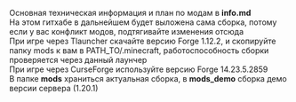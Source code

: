Основная техническая информация и план по модам в **info.md**<br>
На этом гитхабе в дальнейшем будет выложена сама сборка, потому если у вас конфликт модов, подтягивайте изменения отсюда<br>
При игре через Tlauncher скачайте версию Forge 1.12.2, и скопируйте папку mods к вам в PATH_TO/.minecraft, работоспособность сборки проверяется через данный лаунчер<br>
При игре через CurseForge используйте версию Forge 14.23.5.2859<br>
В папке **mods** храниться актуальная сборка, в **mods_demo** сборка демо версии сервера (1.20.1)<br>
